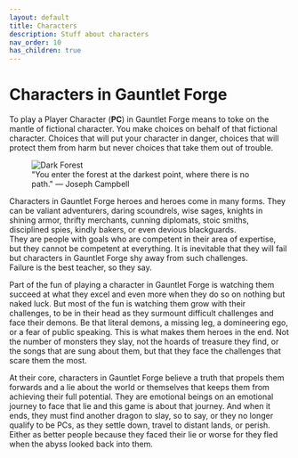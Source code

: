 ```yaml
---
layout: default
title: Characters
description: Stuff about characters
nav_order: 10
has_children: true
---
```


# Characters in Gauntlet Forge

To play a Player Character (**PC**) in Gauntlet Forge means to toke on the mantle of fictional character. You make choices on behalf of that fictional character. Choices that will put your character in danger, choices that will protect them from harm but never choices that take them out of trouble.

<figure>
  <img src="https://i.pinimg.com/originals/7d/49/12/7d49128d3c55ef6d822bd949be425c2f.jpg" alt="Dark Forest">
  <figcaption>"You enter the forest at the darkest point, where there is no path." — Joseph Campbell</figcaption>
</figure>

Characters in Gauntlet Forge heroes and heroes come in many forms. They can be valiant adventurers, daring scoundrels, wise sages, knights in shining armor, thrifty merchants, cunning diplomats, stoic smiths, disciplined spies, kindly bakers, or even devious blackguards.  
They are people with goals who are competent in their area of expertise, but they cannot be competent at everything. It is inevitable that they will fail but characters in Gauntlet Forge shy away from such challenges.  
Failure is the best teacher, so they say.

Part of the fun of playing a character in Gauntlet Forge is watching them succeed at what they excel and even more when they do so on nothing but naked luck. But most of the fun is watching them grow with their challenges, to be in their head as they surmount difficult challenges and face their demons. Be that literal demons, a missing leg, a domineering ego, or a fear of public speaking. This is what makes them heroes in the end. Not the number of monsters they slay, not the hoards of treasure they find, or the songs that are sung about them, but that they face the challenges that scare them the most.

At their core, characters in Gauntlet Forge believe a truth that propels them forwards and a lie about the world or themselves that keeps them from achieving their full potential. They are emotional beings on an emotional journey to face that lie and this game is about that journey. And when it ends, they must find another dragon to slay, so to say, or they no longer qualify to be PCs, as they settle down, travel to distant lands, or perish. Either as better people because they faced their lie or worse for they fled when the abyss looked back into them.
